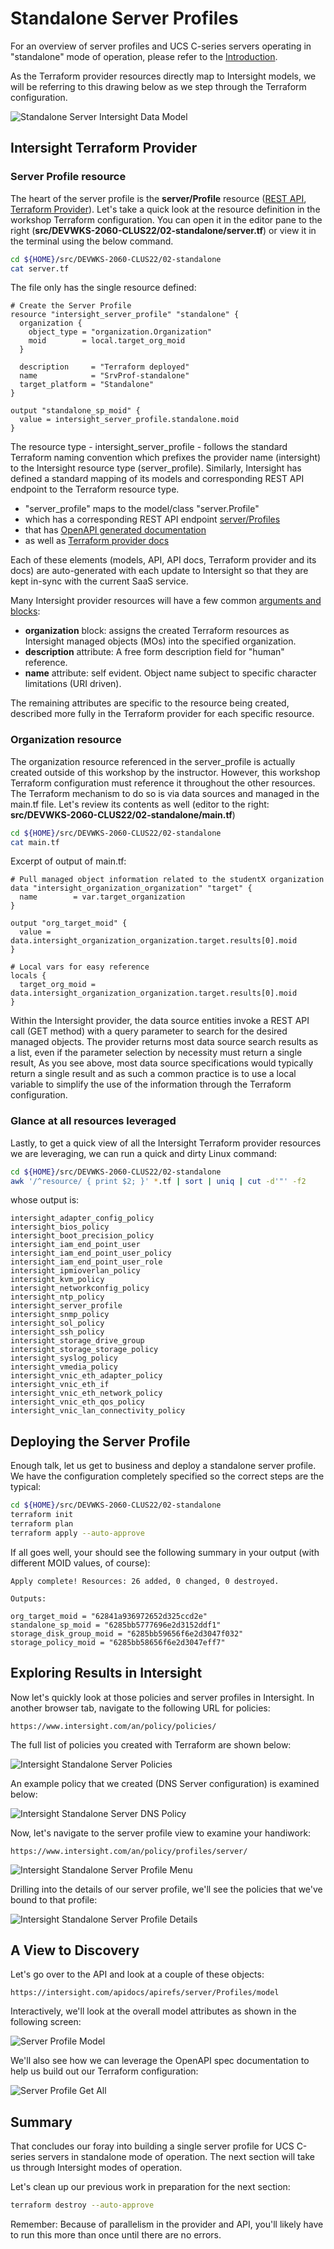 # Standalone Server Profiles

For an overview of server profiles and UCS C-series servers operating in "standalone" mode of operation, please refer to the [Introduction](./01-intro.md).

As the Terraform provider resources directly map to Intersight models, we will be referring to this drawing below as we step through the Terraform configuration.

![Standalone Server Intersight Data Model](./images/standalone/model-standalone.png)

## Intersight Terraform Provider

### Server Profile resource

The heart of the server profile is the **server/Profile** resource ([REST API](https://intersight.com/apidocs/apirefs/server/Profiles/model), [Terraform Provider](https://registry.terraform.io/providers/CiscoDevNet/intersight/latest/docs/resources/server_profile)). Let's take a quick look at the resource definition in the workshop Terraform configuration. You can open it in the editor pane to the right (**src/DEVWKS-2060-CLUS22/02-standalone/server.tf**) or view it in the terminal using the below command.

```bash
cd ${HOME}/src/DEVWKS-2060-CLUS22/02-standalone
cat server.tf
```

The file only has the single resource defined:

```hcl
# Create the Server Profile
resource "intersight_server_profile" "standalone" {
  organization {
    object_type = "organization.Organization"
    moid        = local.target_org_moid
  }

  description     = "Terraform deployed"
  name            = "SrvProf-standalone"
  target_platform = "Standalone"
}

output "standalone_sp_moid" {
  value = intersight_server_profile.standalone.moid
}
```

The resource type - intersight_server_profile - follows the standard Terraform naming convention which prefixes the provider name (intersight) to the Intersight resource type (server_profile). Similarly, Intersight has defined a standard mapping of its models and corresponding REST API endpoint to the Terraform resource type.

- "server_profile" maps to the model/class "server.Profile" 
- which has a corresponding REST API endpoint [server/Profiles](https://intersight.com/api/v1/server/Profiles)
- that has [OpenAPI generated documentation](https://intersight.com/apidocs/apirefs/server/Profiles/model)
- as well as [Terraform provider docs](https://registry.terraform.io/providers/CiscoDevNet/intersight/latest/docs/resources/server_profile)

Each of these elements (models, API, API docs, Terraform provider and its docs) are auto-generated with each update to Intersight so that they are kept in-sync with the current SaaS service.

Many Intersight provider resources will have a few common [arguments and blocks](https://www.terraform.io/language/syntax/configuration#arguments-and-blocks):

- **organization** block: assigns the created Terraform resources as Intersight managed objects (MOs) into the specified organization.
- **description** attribute: A free form description field for "human" reference.
- **name** attribute: self evident. Object name subject to specific character limitations (URI driven).

The remaining attributes are specific to the resource being created, described more fully in the Terraform provider for each specific resource.

### Organization resource

The organization resource referenced in the server_profile is actually created outside of this workshop by the instructor. However, this workshop Terraform configuration must reference it throughout the other resources.  The Terraform mechanism to do so is via data sources and managed in the main.tf file.  Let's review its contents as well (editor to the right: **src/DEVWKS-2060-CLUS22/02-standalone/main.tf**)

```bash
cd ${HOME}/src/DEVWKS-2060-CLUS22/02-standalone
cat main.tf
```

Excerpt of output of main.tf:

```hcl
# Pull managed object information related to the studentX organization
data "intersight_organization_organization" "target" {
  name        = var.target_organization
}

output "org_target_moid" {
  value = data.intersight_organization_organization.target.results[0].moid
}

# Local vars for easy reference
locals {
  target_org_moid = data.intersight_organization_organization.target.results[0].moid
}
```

Within the Intersight provider, the data source entities invoke a REST API call (GET method) with a query parameter to search for the desired managed objects. The provider returns most data source search results as a list, even if the parameter selection by necessity must return a single result,  As you see above, most data source specifications would typically return a single result and as such a common practice is to use a local variable to simplify the use of the information through the Terraform configuration.

### Glance at all resources leveraged

Lastly, to get a quick view of all the Intersight Terraform provider resources we are leveraging, we can run a quick and dirty Linux command:

```bash
cd ${HOME}/src/DEVWKS-2060-CLUS22/02-standalone
awk '/^resource/ { print $2; }' *.tf | sort | uniq | cut -d'"' -f2
```

whose output is:

```
intersight_adapter_config_policy
intersight_bios_policy
intersight_boot_precision_policy
intersight_iam_end_point_user
intersight_iam_end_point_user_policy
intersight_iam_end_point_user_role
intersight_ipmioverlan_policy
intersight_kvm_policy
intersight_networkconfig_policy
intersight_ntp_policy
intersight_server_profile
intersight_snmp_policy
intersight_sol_policy
intersight_ssh_policy
intersight_storage_drive_group
intersight_storage_storage_policy
intersight_syslog_policy
intersight_vmedia_policy
intersight_vnic_eth_adapter_policy
intersight_vnic_eth_if
intersight_vnic_eth_network_policy
intersight_vnic_eth_qos_policy
intersight_vnic_lan_connectivity_policy
```

## Deploying the Server Profile

Enough talk, let us get to business and deploy a standalone server profile. We have the configuration completely specified so the correct steps are the typical:

```bash
cd ${HOME}/src/DEVWKS-2060-CLUS22/02-standalone
terraform init
terraform plan
terraform apply --auto-approve
```

If all goes well, your should see the following summary in your output (with different MOID values, of course):

```
Apply complete! Resources: 26 added, 0 changed, 0 destroyed.

Outputs:

org_target_moid = "62841a936972652d325ccd2e"
standalone_sp_moid = "6285bb5777696e2d3152ddf1"
storage_disk_group_moid = "6285bb59656f6e2d3047f032"
storage_policy_moid = "6285bb58656f6e2d3047eff7"
```

## Exploring Results in Intersight

Now let's quickly look at those policies and server profiles in Intersight. In another browser tab, navigate to the following URL for policies: 

```
https://www.intersight.com/an/policy/policies/
```

The full list of policies you created with Terraform are shown below:

![Intersight Standalone Server Policies](./images/standalone/standalone-policies.png)

An example policy that we created (DNS Server configuration) is examined below:

![Intersight Standalone Server DNS Policy](./images/standalone/standalone-dns-policy.png)

Now, let's navigate to the server profile view to examine your handiwork:

```
https://www.intersight.com/an/policy/profiles/server/
```

![Intersight Standalone Server Profile Menu](./images/standalone/standalone-profile-menu.png)

Drilling into the details of our server profile, we'll see the policies that we've bound to that profile:

![Intersight Standalone Server Profile Details](./images/standalone/standalone-profile-details.png)

## A View to Discovery

Let's go over to the API and look at a couple of these objects:

```
https://intersight.com/apidocs/apirefs/server/Profiles/model
```

Interactively, we'll look at the overall model attributes as shown in the following screen:

![Server Profile Model](./images/standalone/intersight-server-profile-model.png)

We'll also see how we can leverage the OpenAPI spec documentation to help us build out our Terraform configuration:

![Server Profile Get All](./images/standalone/intersight-server-profile-get-all.png)

## Summary

That concludes our foray into building a single server profile for UCS C-series servers in standalone mode of operation. The next section will take us through Intersight modes of operation.

Let's clean up our previous work in preparation for the next section:

```bash
terraform destroy --auto-approve
```

Remember: Because of parallelism in the provider and API, you'll likely have to run this more than once until there are no errors.
